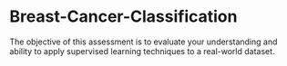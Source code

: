 # Breast-Cancer-Classification
The objective of this assessment is to evaluate your understanding and ability to apply supervised learning techniques to a real-world dataset.
